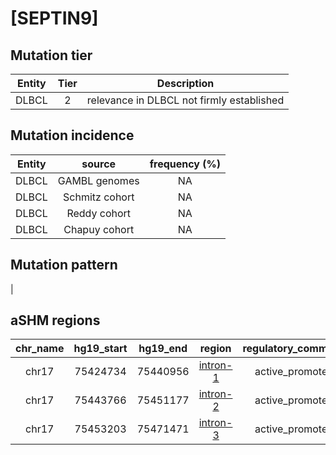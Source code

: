 # [SEPTIN9]

## Mutation tier

|Entity|Tier|Description                              |
|:------:|:----:|-----------------------------------------|
|DLBCL |2   |relevance in DLBCL not firmly established|
## Mutation incidence

|Entity|source        |frequency (%)|
|:------:|:--------------:|:-------------:|
|DLBCL |GAMBL genomes |NA           |
|DLBCL |Schmitz cohort|NA           |
|DLBCL |Reddy cohort  |NA           |
|DLBCL |Chapuy cohort |NA           |

## Mutation pattern

|

## aSHM regions

|chr_name|hg19_start|hg19_end|region                                                                                         |regulatory_comment|
|:--------:|:----------:|:--------:|:-----------------------------------------------------------------------------------------------:|:------------------:|
|chr17   |75424734  |75440956|[intron-1](https://genome.ucsc.edu/s/rdmorin/GAMBL%20hg19?position=chr17%3A75424734%2D75440956)|active_promoter   |
|chr17   |75443766  |75451177|[intron-2](https://genome.ucsc.edu/s/rdmorin/GAMBL%20hg19?position=chr17%3A75443766%2D75451177)|active_promoter   |
|chr17   |75453203  |75471471|[intron-3](https://genome.ucsc.edu/s/rdmorin/GAMBL%20hg19?position=chr17%3A75453203%2D75471471)|active_promoter   |
